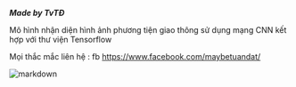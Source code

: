 ***Made by TvTĐ***


Mô hình nhận diện hình ảnh phương tiện giao thông sử dụng mạng CNN kết hợp với thư viện Tensorflow

Mọi thắc mắc liên hệ :
fb https://www.facebook.com/maybetuandat/




![markdown](https://i.pinimg.com/originals/61/24/b5/6124b5fd622acb0f85006d31015293bb.jpg)
